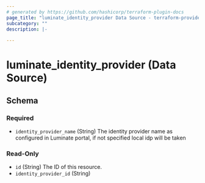 ```yaml
---
# generated by https://github.com/hashicorp/terraform-plugin-docs
page_title: "luminate_identity_provider Data Source - terraform-provider-luminate"
subcategory: ""
description: |-
  
---
```


# luminate_identity_provider (Data Source)





<!-- schema generated by tfplugindocs -->
## Schema

### Required

- `identity_provider_name` (String) The identity provider name as configured in Luminate portal, if not specified local idp will be taken

### Read-Only

- `id` (String) The ID of this resource.
- `identity_provider_id` (String)
